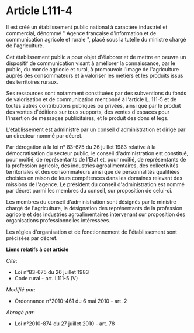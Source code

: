# Article L111-4

Il est créé un établissement public national à caractère industriel et commercial, dénommé " Agence française d'information
et de communication agricole et rurale ", placé sous la tutelle du ministre chargé de l'agriculture. 

Cet établissement public a pour objet d'élaborer et de mettre en oeuvre un dispositif de communication visant à améliorer la
connaissance, par le public, du monde agricole et rural, à promouvoir l'image de l'agriculture auprès des consommateurs et à
valoriser les métiers et les produits issus des territoires ruraux. 

Ses ressources sont notamment constituées par des subventions du fonds de valorisation et de communication mentionné à
l'article L. 111-5 et de toutes autres contributions publiques ou privées, ainsi que par le produit des ventes d'éditions sur
tous supports, des ventes d'espaces pour l'insertion de messages publicitaires, et le produit des dons et legs.

L'établissement est administré par un conseil d'administration et dirigé par un directeur nommé par décret. 

Par dérogation à la loi n° 83-675 du 26 juillet 1983 relative à la démocratisation du secteur public, le conseil
d'administration est constitué, pour moitié, de représentants de l'Etat et, pour moitié, de représentants de la profession
agricole, des industries agroalimentaires, des collectivités territoriales et des consommateurs ainsi que de personnalités
qualifiées choisies en raison de leurs compétences dans les domaines relevant des missions de l'agence. Le président du
conseil d'administration est nommé par décret parmi les membres du conseil, sur proposition de celui-ci. 

Les membres du conseil d'administration sont désignés par le ministre chargé de l'agriculture, la désignation des
représentants de la profession agricole et des industries agroalimentaires intervenant sur proposition des organisations
professionnelles intéressées. 

Les règles d'organisation et de fonctionnement de l'établissement sont précisées par décret.

**Liens relatifs à cet article**

_Cite_:

  - Loi n°83-675 du 26 juillet 1983
  - Code rural - art. L111-5 (V)

_Modifié par_:

  - Ordonnance n°2010-461 du 6 mai 2010 - art. 2

_Abrogé par_:

  - Loi n°2010-874 du 27 juillet 2010 - art. 78
